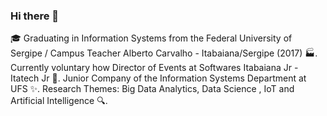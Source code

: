 ### Hi there 👋

<!--
**DanielSant/DanielSant** is a ✨ _special_ ✨ repository because its `README.md` (this file) appears on your GitHub profile.

Here are some ideas to get you started:

- 🔭 I’m currently working on ...
- 🌱 I’m currently learning ...
- 👯 I’m looking to collaborate on ...
- 🤔 I’m looking for help with ...
- 💬 Ask me about ...
- 📫 How to reach me: ...
- 😄 Pronouns: ...
- ⚡ Fun fact: ...
-->

🎓 Graduating in Information Systems from the Federal University of Sergipe / Campus Teacher Alberto Carvalho - Itabaiana/Sergipe (2017) :factory:. Currently voluntary how Director of Events at Softwares Itabaiana Jr - Itatech Jr 🔭. Junior Company of the Information Systems Department at UFS ✨. Research Themes: Big Data Analytics, Data Science , IoT and Artificial Intelligence :mag:.
